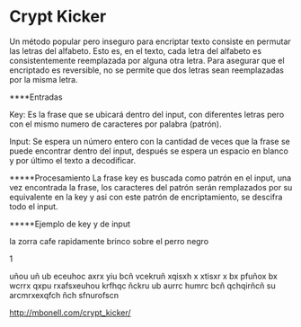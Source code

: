 Crypt Kicker
============
Un método popular pero inseguro para encriptar texto consiste en permutar las letras del alfabeto. Esto es, en el texto, cada letra del alfabeto es consistentemente reemplazada por alguna otra letra. Para asegurar que el encriptado es reversible, no se permite que dos letras sean reemplazadas por la misma letra.

****Entradas

Key: Es la frase que se ubicará dentro del input, con diferentes letras pero con el mismo numero de caracteres por palabra (patrón).

Input: Se espera un número entero con la cantidad de veces que la frase se puede encontrar dentro del input, después se espera un espacio en blanco y por último el texto a decodificar.

*****Procesamiento
La frase key es buscada como patrón en el input, una vez encontrada la frase, los caracteres del patrón serán remplazados por su equivalente en la key y asi con este patrón de encriptamiento, se descifra todo el input.


*****Ejemplo de key y de input

la zorra cafe rapidamente brinco sobre el perro negro



1

uñou uñ ub eceuhoc axrx yiu bcñ vcekruñ xqisxh x xtisxr x bx pfuñox
bx wcrrx qxpu rxafsxeuhou krfhqc ñckru ub aurrc humrc
bcñ qchqirñcñ su arcmrxexqfch ñch sfnurofscn


http://mbonell.com/crypt_kicker/